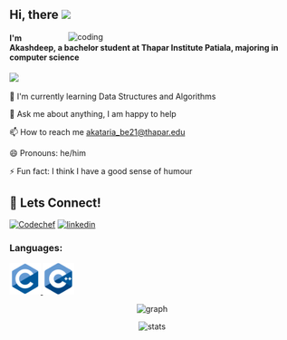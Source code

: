 
## Hi, there <img src="https://raw.githubusercontent.com/wasabeef/wasabeef/master/icons/wave.gif" width=40>

<img align="right" width=400 alt="coding" src="https://camo.githubusercontent.com/c1dcb74cc1c1835b1d716f5051499a2814c683c806b15f04b0eba492863703e9/68747470733a2f2f63646e2e6472696262626c652e636f6d2f75736572732f3733303730332f73637265656e73686f74732f363538313234332f6176656e746f2e676966">

#### I'm Akashdeep, a bachelor student at Thapar Institute Patiala, majoring in computer science

![](https://komarev.com/ghpvc/?username=Akashdeep-k)

🧠 I'm currently learning Data Structures and Algorithms

💬 Ask me about anything, I am happy to help

📫 How to reach me akataria_be21@thapar.edu

😄 Pronouns: he/him

⚡️ Fun fact: I think I have a good sense of humour


## 🔗 Lets Connect!
[![Codechef](https://img.shields.io/badge/Codechef-000?style=for-the-badge&logo=ko-fi&logoColor=lightblue)](https://www.codechef.com/users/akashdeep_k)
[![linkedin](https://img.shields.io/badge/linkedin-0A66C2?style=for-the-badge&logo=linkedin&logoColor=white)](https://www.linkedin.com/in/akashdeep-singh-kataria-485b61222/)

### Languages: 

<a href="https://www.cprogramming.com/" target="_blank" rel="noreferrer"> <img src="https://raw.githubusercontent.com/devicons/devicon/master/icons/c/c-original.svg" alt="c" width="55" height="55"/> </a> <a href="https://www.w3schools.com/cpp/" target="_blank" rel="noreferrer"> <img src="https://raw.githubusercontent.com/devicons/devicon/master/icons/cplusplus/cplusplus-original.svg" alt="cplusplus" width="55" height="55"/> </a> 

<p align="center"
<a href="https://github.com/Akashdeep-k" ><img alt="graph" src="http://github-profile-summary-cards.vercel.app/api/cards/profile-details?username=Akashdeep-k&theme=nord_dark" width="1000"></a>
</p>

<p align="center"
<a href="https://github.com/Akashdeep-k" ><img alt="stats" src="http://github-profile-summary-cards.vercel.app/api/cards/stats?username=Akashdeep-k&theme=nord_dark"
width="400"></a>
</p>
